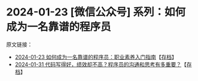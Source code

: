 # 2024-01-23 \[微信公众号\] 系列：如何成为一名靠谱的程序员

原文链接：

* [2024-01-23 如何成为一名靠谱的程序员：职业素养入门指南](https://mp.weixin.qq.com/s/7uyA8bFr8FZTRGlN38tdHg)【[存档](https://web.archive.org/web/20240211090532/https://mp.weixin.qq.com/s/7uyA8bFr8FZTRGlN38tdHg)】
* [2024-01-31 代码写得好，绩效却不高？程序员的沟通和思考有多重要？](https://mp.weixin.qq.com/s/MLmrJfX3xNUH_wRfWF77eQ)【[存档](https://web.archive.org/web/20240211090334/https://mp.weixin.qq.com/s/MLmrJfX3xNUH_wRfWF77eQ)】